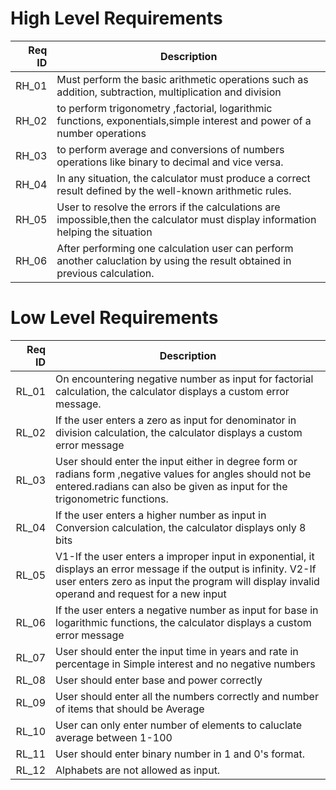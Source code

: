 # High Level Requirements
|Req ID |Description   |
|--:|---|
|RH_01   |Must perform the basic arithmetic operations such as addition, subtraction, multiplication and division|  
|RH_02   |to perform trigonometry ,factorial, logarithmic functions, exponentials,simple interest and power of a number operations|
|RH_03   |to perform average and conversions of numbers operations like binary to decimal and vice versa. |
|RH_04   |In any situation, the calculator must produce a correct result defined by the well-known arithmetic rules.|
|RH_05  |User to resolve the errors if the calculations are impossible,then the calculator must display information helping the situation    |
|RH_06  |After performing one calculation user can perform another caluclation by using the result obtained in previous calculation.|

# Low Level  Requirements
|Req ID   |Description   |
|--:|---|
|RL_01   |On encountering negative number as input for factorial calculation, the calculator displays a custom error message.   |
|RL_02   |If the user enters a zero as input for denominator in division calculation, the calculator displays a custom error message   |
|RL_03   |User should enter the input either in degree form or radians form ,negative values for angles should not be entered.radians can also be given as input for the trigonometric functions.  |
|RL_04   |If the user enters a higher number as input  in Conversion calculation, the calculator displays only 8 bits|
|RL_05   | V1-If the user enters a improper input in exponential, it displays an error message if the output is infinity. V2-If user enters zero as input the program will display invalid operand and request for a new input |
|RL_06   |If the user enters a negative number as input for base in logarithmic functions, the calculator displays a custom error message   |
|RL_07   |User should enter the input time in years and rate in percentage in Simple interest and no negative numbers   |
|RL_08   |User should enter base and power correctly   |
|RL_09   |User should enter all the numbers correctly and number of items that should be Average   |
|RL_10   |User can only enter number of elements to caluclate average between 1-100|    |
|RL_11   |User should enter binary number in 1 and 0's format.
|RL_12   | Alphabets are not allowed as input.
